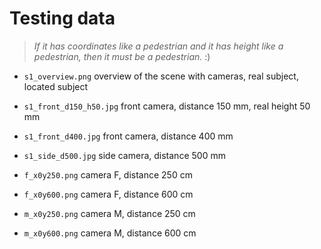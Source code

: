 # Testing data

> *If it has coordinates like a pedestrian and it has height like a pedestrian, then it must be a pedestrian.* :)

* `s1_overview.png` overview of the scene with cameras, real subject, located subject
* `s1_front_d150_h50.jpg` front camera, distance 150 mm, real height 50 mm
* `s1_front_d400.jpg` front camera, distance 400 mm
* `s1_side_d500.jpg` side camera, distance 500 mm

* `f_x0y250.png` camera F, distance 250 cm
* `f_x0y600.png` camera F, distance 600 cm
* `m_x0y250.png` camera M, distance 250 cm
* `m_x0y600.png` camera M, distance 600 cm